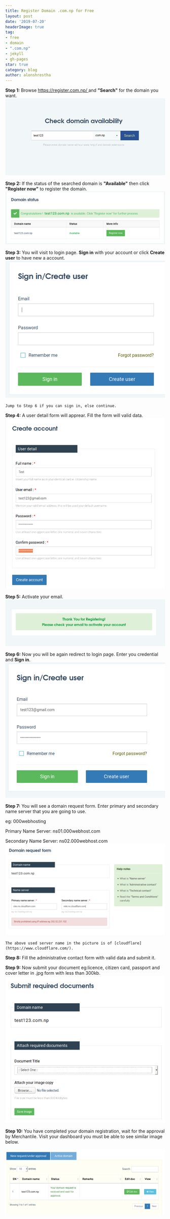 ```yaml
---
title: Register Domain .com.np for Free
layout: post
date: '2019-07-20'
headerImage: true
tag:
- free
- domain
- ".com.np"
- jekyll
- gh-pages
star: true
category: blog
author: alonshrestha
---
```


**Step 1:** Browse [https://register.com.np/ ](http://) and **"Search"** for the domain you want.
![Image1](/assets/images/blog/2019-07-20/img1.png)

**Step 2:** If the status of the searched domain is **"Available"** then click **"Register now"** to register the domain.
![image2](/assets/images/blog/2019-07-20/img2.png)

**Step 3:** You will visit to login page. **Sign in** with your account or click **Create user** to have new a account.
![image3](/assets/images/blog/2019-07-20/img3.png)
```
Jump to Step 6 if you can sign in, else continue.
```

**Step 4:** A user detail form will apprear. Fill the form will valid data.
![image4](/assets/images/blog/2019-07-20/img4.png)

**Step 5:** Activate your email.
![image5](/assets/images/blog/2019-07-20/img5.png)

**Step 6:** Now you will be again redirect to login page. Enter you credential and **Sign in**.
![image6](/assets/images/blog/2019-07-20/img6.png)

**Step 7:** You will see a domain request form. Enter primary and secondary name server that you are going to use. 

eg: 000webhosting 

Primary Name Server: ns01.000webhost.com

Secondary Name Server: ns02.000webhost.com 
![image7](/assets/images/blog/2019-07-20/img7.png)
```
The above used server name in the picture is of [cloudflare](https://www.cloudflare.com/).
```

**Step 8:** Fill the administrative contact form with valid data and submit it.

**Step 9:** Now submit your document eg:licence, citizen card, passport and cover letter in .jpg form with less than 300kb.
![image9](/assets/images/blog/2019-07-20/img9.png)

**Step 10:** You have completed your domain registration, wait for the approval by Merchantile. Visit your dashboard you must be able to see similar image below.  

![image10](/assets/images/blog/2019-07-20/img10.png)